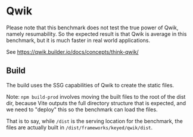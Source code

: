 # Qwik

Please note that this benchmark does not test the true power of Qwik, namely resumability. So the expected result is that Qwik is average in this benchmark, but it is much faster in real world applications.

See https://qwik.builder.io/docs/concepts/think-qwik/

## Build

The build uses the SSG capabilities of Qwik to create the static files.

Note: `npm build-prod` involves moving the built files to the root of the dist dir, because Vite outputs the full directory structure that is expected, and we need to "deploy" this so the benchmark can load the files.

That is to say, while `/dist` is the serving location for the benchmark, the files are actually built in `/dist/frameworks/keyed/qwik/dist`.
